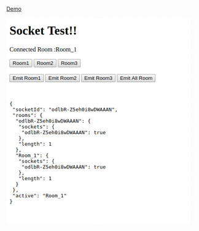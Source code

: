 
<dl>
  <dt><a href="https://socketrooms.herokuapp.com/" target="_blank">Demo</a></dt>
</dl>

![Image](/screenshot.jpeg?raw=true "Screenshot")
